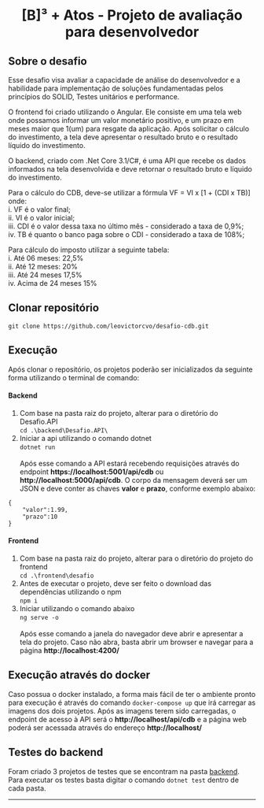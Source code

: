 <h1 align="center">
  [B]³ + Atos - Projeto de avaliação para desenvolvedor
</h1>

## Sobre o desafio
<p>
Esse desafio visa avaliar a capacidade de análise do desenvolvedor e a habilidade para implementação de soluções fundamentadas pelos princípios do SOLID, Testes unitários e performance.
</p>
<p>
O frontend foi criado utilizando o Angular. Ele consiste em uma tela web onde possamos informar um valor monetário positivo, e um prazo em meses maior que 1(um) para resgate da aplicação. Após solicitar o cálculo do investimento, a tela deve apresentar o resultado bruto e o resultado líquido do investimento. 
</p>
<p>
O backend, criado com .Net Core 3.1/C#, é uma API que recebe os dados informados na tela desenvolvida e deve retornar o resultado bruto e líquido do investimento.<br>
</p>
<p>
Para o cálculo do CDB, deve-se utilizar a fórmula VF = VI x [1 + (CDI x TB)] onde:<br>
i. VF é o valor final;<br>
ii. VI é o valor inicial;<br>
iii. CDI é o valor dessa taxa no último mês - considerado a taxa de 0,9%;<br>
iv. TB é quanto o banco paga sobre o CDI - considerado a taxa de 108%;<br>
</p>
<p>
Para cálculo do imposto utilizar a seguinte tabela:<br>
i. Até 06 meses: 22,5%<br>
ii. Até 12 meses: 20%<br>
iii. Até 24 meses 17,5%<br>
iv. Acima de 24 meses 15%<br>
</p>

## Clonar repositório
```git clone https://github.com/leovictorcvo/desafio-cdb.git```

## Execução
Após clonar o repositório, os projetos poderão ser inicializados da seguinte forma utilizando o terminal de comando:
#### Backend
1. Com base na pasta raiz do projeto, alterar para o diretório do Desafio.API<br>
 ```cd .\backend\Desafio.API\```
2. Iniciar a api utilizando o comando dotnet<br>
```dotnet run```<br><br>
Após esse comando a API estará recebendo requisições através do endpoint **https://localhost:5001/api/cdb** ou **http://localhost:5000/api/cdb**. O corpo da mensagem deverá ser um JSON e deve conter as chaves __valor__ e __prazo__, conforme exemplo abaixo:<br>
```
{
	"valor":1.99,
	"prazo":10
}
```

#### Frontend
1. Com base na pasta raiz do projeto, alterar para o diretório do projeto do frontend<br>
 ```cd .\frontend\desafio```
2. Antes de executar o projeto, deve ser feito o download das dependências utilizando o npm<br>
```npm i```
3. Iniciar utilizando o comando abaixo<br>
```ng serve -o```<br><br>
Após esse comando a janela do navegador deve abrir e apresentar a tela do projeto. Caso não abra, basta abrir um browser e navegar para a página **http://localhost:4200/**

## Execução através do docker
Caso possua o docker instalado, a forma mais fácil de ter o ambiente pronto para execução é através do comando ```docker-compose up``` que irá carregar as imagens dos dois projetos. Após as imagens terem sido carregadas, o endpoint de acesso à API será o **http://localhost/api/cdb** e a página web poderá ser acessada através do endereço **http://localhost/**<br>

## Testes do backend
Foram criado 3 projetos de testes que se encontram na pasta [backend](./backend/). Para executar os testes basta digitar o comando ```dotnet test``` dentro de cada pasta.
<hr>
